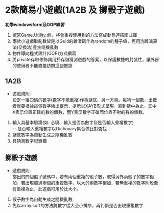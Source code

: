 # 2款簡易小遊戲(1A2B 及 擲骰子遊戲)

**初學windowsform及OOP練習**  

1. 撰寫Game.Utility.dll，將會重複使用到的方法寫成動態連結函式庫  
2. 兩款小遊戲取亂數皆是以Guid的雜湊碼作為random的種子值，再用洗牌演算法(交換法)產生隨機亂數
3. 物件導向程式設計(OOP)方式撰寫
4. 將private存取修飾詞用於存儲猜測遊戲的答案，以保護數據的封裝性，讓外部的使用者不能直接訪問這些數據

## 1A2B
* 遊戲規則:  
設定一組四碼的數字(數字不能重複)作為謎底，另一方猜。每猜一個數，出數者就要根據這個數字給出提示，提示以XAYB形式呈現，直到猜中為止。其中X表示位置正確的數的個數，而Y表示數字正確而位置不對的數的個數。  

1. 輸入具基本驗證(如: 必填、輸入是否為數字及是否輸入重複數字)  
-- 是否輸入重複數字以Dictionary集合做比對查找
2. 謎底數字為自動生成之隨機亂數
3. 具猜測數字紀錄欄

## 擲骰子遊戲
* 遊戲規則:  
擲出的四個骰子號碼中，若有兩個重複的骰子數，取得另外兩骰子的數字相加，若出現超過兩個的重複數字，以大的兩數字相加，若無重複的數字則骰至有重複為止，此遊戲可用於比大小。　　

1. 骰子數字為自動生成之隨機亂數
2. 先以array.sort的方法將數字從大至小排序，再判斷是否出現重複數字

